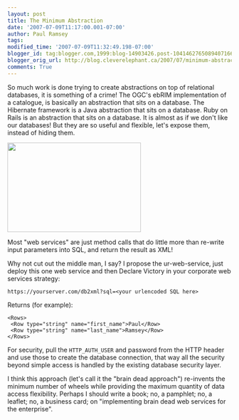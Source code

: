 ```yaml
---
layout: post
title: The Minimum Abstraction
date: '2007-07-09T11:17:00.001-07:00'
author: Paul Ramsey
tags: 
modified_time: '2007-07-09T11:32:49.198-07:00'
blogger_id: tag:blogger.com,1999:blog-14903426.post-1041462765089407166
blogger_orig_url: http://blog.cleverelephant.ca/2007/07/minimum-abstraction.html
comments: True
---
```


So much work is done trying to create abstractions on top of relational databases, it is something of a crime!  The OGC's ebRIM implementation of a catalogue, is basically an abstraction that sits on a database.  The Hibernate framework is a Java abstraction that sits on a database.  Ruby on Rails is an abstraction that sits on a database.  It is almost as if we don't like our databases!  But they are so useful and flexible, let's expose them, instead of hiding them.

<img src="http://radio.weblogs.com/0105910/images/square_wheels.jpg" width="300" height="201" />

Most "web services" are just method calls that do little more than re-write input parameters into SQL, and return the result as XML!

Why not cut out the middle man, I say?  I propose the ur-web-service, just deploy this one web service and then Declare Victory in your corporate web services strategy:

    https://yourserver.com/db2xml?sql=<your urlencoded SQL here>

Returns (for example):

    <Rows>
     <Row type="string" name="first_name">Paul</Row>
     <Row type="string" name="last_name">Ramsey</Row>
    </Rows>

For security, pull the `HTTP_AUTH_USER` and password from the HTTP header and use those to create the database connection, that way all the security beyond simple access is handled by the existing database security layer.

I think this approach (let's call it the "brain dead approach") re-invents the minimum number of wheels while providing the maximum quantity of data access flexibility.  Perhaps I should write a book; no, a pamphlet; no, a leaflet; no, a business card; on "implementing brain dead web services for the enterprise".